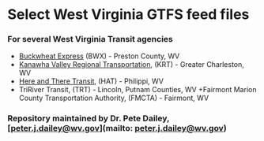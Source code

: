 # Select West Virginia GTFS feed files
### For several West Virginia Transit agencies

+ [Buckwheat Express](https://github.com/drPeteD/gtfs_feed_files/tree/master/bwx) (BWX) - Preston County, WV
+ [Kanawha Valley Regional Transportation](https://github.com/drPeteD/gtfs_feed_files/tree/master/krt/gtfs), (KRT) - Greater Charleston, WV
+ [Here and There Transit](https://github.com/drPeteD/gtfs_feed_files/tree/master/hat/gtfs), (HAT) - Philippi, WV
+ TriRiver Transit, (TRT) - Lincoln, Putnam Counties, WV
+Fairmont Marion County Transportation Authority, (FMCTA) - Fairmont, WV

### Repository maintained by Dr. Pete Dailey, [peter.j.dailey@wv.gov](mailto: peter.j.dailey@wv.gov)
